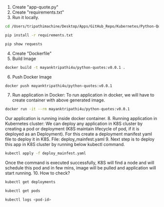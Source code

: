 1. Create "app-quote.py"
2. Create "requirements.txt"
3. Run it locally.
```bash
cd /Users/tripathimachine/Desktop/Apps/GitHub_Repo/Kubernetes/Python-Quote-App

pip install -r requirements.txt

pip show requests
```
4. Create "Dockerfile"
5. Build Image
```bash
docker build -t mayanktripathi4u/python-quotes:v0.0.1 .

```
6. Push Docker Image
```bash
docker push mayanktripathi4u/python-quotes:v0.0.1  
```
7. Run application in Docker: To run application in docker, we will have to create container with above generated image.
```bash
docker run -it --rm mayanktripathi4u/python-quotes:v0.0.1
```
Our application is running inside docker container.
8. Running application in Kubernetes cluster: We can deploy any application in K8S cluster by creating a pod or deployment (K8S maintain lifecycle of pod, if it is deployed as an Deployment). For this create a deployment manifest yaml file to deploy it in K8S.
File: deploy_mainfest.yaml
9. Next step is to deploy this app in K8S cluster by running below kubectl command.
```bash
kubectl apply -f deploy_mainfest.yaml
```
Once the command is executed successfully, K8S will find a node and will schedule this pod and in few mins, image will be pulled and application will start running.
10. How to check?
```bash
kubectl get deployments

kubectl get pods

kubectl logs <pod-id>
```